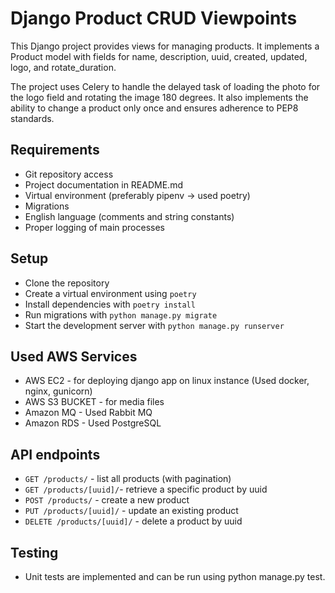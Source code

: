 # Django Product CRUD Viewpoints
This Django project provides views for managing products. It implements a Product model with fields for name, description, uuid, created, updated, logo, and rotate_duration.

The project uses Celery to handle the delayed task of loading the photo for the logo field and rotating the image 180 degrees. It also implements the ability to change a product only once and ensures adherence to PEP8 standards.

## Requirements
- Git repository access
- Project documentation in README.md
- Virtual environment (preferably pipenv -> used poetry)
- Migrations
- English language (comments and string constants)
- Proper logging of main processes

## Setup
- Clone the repository
- Create a virtual environment using `poetry`
- Install dependencies with `poetry install`
- Run migrations with `python manage.py migrate`
- Start the development server with `python manage.py runserver`

## Used AWS Services
- AWS EC2 - for deploying django app on linux instance (Used docker, nginx, gunicorn)
- AWS S3 BUCKET - for media files
- Amazon MQ - Used Rabbit MQ
- Amazon RDS - Used PostgreSQL

## API endpoints
- `GET /products/` - list all products (with pagination)
- `GET /products/[uuid]/`- retrieve a specific product by uuid
- `POST /products/` - create a new product
- `PUT /products/[uuid]/` - update an existing product
- `DELETE /products/[uuid]/` - delete a product by uuid

## Testing
- Unit tests are implemented and can be run using python manage.py test.
